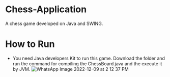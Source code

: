 # Chess-Application
A chess game developed on Java and SWING.
# How to Run
* You need Java developers Kit to run this game. Download the folder and run the command for compiling the ChessBoard.java and the execute it by JVM.
![WhatsApp Image 2022-12-09 at 2 12 37 PM](https://user-images.githubusercontent.com/98727831/206661156-ec6c8e8f-f769-4e3b-97dc-c681361f687b.jpeg)

